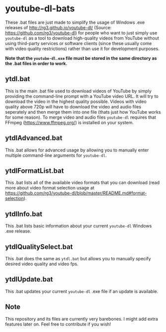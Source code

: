 # youtube-dl-bats
These .bat files are just made to simplify the usage of Windows .exe releases of http://rg3.github.io/youtube-dl/ (Source: https://github.com/rg3/youtube-dl) for people who want to just simply use `youtube-dl` as a tool to download high-quality videos from YouTube without using third-party services or software clients (since these usually come with video quality restrictions) rather than use it for development purposes. 

**Note that the  `youtube-dl.exe` file must be stored in the same directory as the .bat files in order to work.**

## ytdl.bat
This is the main .bat file used to download videos of YouTube by simply providing the command-line prompt with a YouTube video URL. It will try to download the video in the highest quality possible. Videos with video quality above 720p will have to download the video and audio files seperately and then merge them into one file (thats just how YouTube works for some reason). To merge video and audio files `youtube-dl` requires that FFmpeg (https://www.ffmpeg.org/) is installed on your system.

## ytdlAdvanced.bat
This .bat allows for advanced usage by allowing you to manually enter multiple command-line arguments for `youtube-dl`.

## ytdlFormatList.bat
This .bat lists all of the available video formats that you can download (read more about video format selection usage at https://github.com/rg3/youtube-dl/blob/master/README.md#format-selection).

## ytdlInfo.bat
This .bat lists basic information about your current `youtube-dl` Windows .exe release.

## ytdlQualitySelect.bat
This .bat does the same as `ytdl.bat` but allows you to manually specify desired video quality and video fps.

## ytdlUpdate.bat
This .bat updates your current `youtube-dl` .exe file if an update is available.

## Note
This repository and its files are currently very barebones. I might add extra features later on. Feel free to contribute if you wish!
